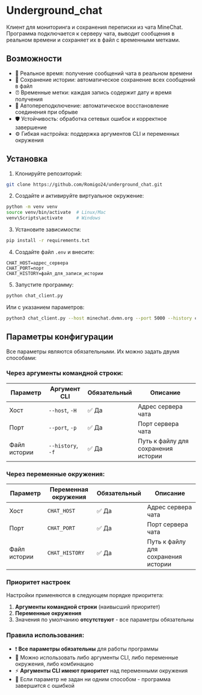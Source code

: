 # Underground_chat

Клиент для мониторинга и сохранения переписки из чата MineChat. Программа подключается к серверу чата, выводит сообщения в реальном времени и сохраняет их в файл с временными метками.

## Возможности

- 📝 Реальное время: получение сообщений чата в реальном времени
- 💾 Сохранение истории: автоматическое сохранение всех сообщений в файл
- ⏰ Временные метки: каждая запись содержит дату и время получения
- 🔄 Автопереподключение: автоматическое восстановление соединения при обрыве
- 🛡️ Устойчивость: обработка сетевых ошибок и корректное завершение
- ⚙️ Гибкая настройка: поддержка аргументов CLI и переменных окружения

## Установка

1. Клонируйте репозиторий:
```bash
git clone https://github.com/Romigo24/underground_chat.git
```
2. Создайте и активируйте виртуальное окружение:
```bash
python -m venv venv
source venv/bin/activate  # Linux/Mac
venv\Scripts\activate     # Windows
```
3. Установите зависимости:

```bash
pip install -r requirements.txt
```
4. Создайте файл `.env` и внесите:
```
CHAT_HOST=адрес_сервера
CHAT_PORT=порт
CHAT_HISTORY=файл_для_записи_истории
```
5. Запустите программу:
```bash
python chat_client.py
```

Или с указанием параметров:
```bash
python3 chat_client.py --host minechat.dvmn.org --port 5000 --history chat.log
```

## Параметры конфигурации

Все параметры являются обязательными. Их можно задать двумя способами:

### Через аргументы командной строки:

| Параметр | Аргумент CLI | Обязательный | Описание |
|----------|--------------|--------------|----------|
| Хост | `--host`, `-H` | ✅ Да | Адрес сервера чата |
| Порт | `--port`, `-p` | ✅ Да | Порт сервера чата |
| Файл истории | `--history`, `-f` | ✅ Да | Путь к файлу для сохранения истории |

### Через переменные окружения:

| Параметр | Переменная окружения | Обязательный | Описание |
|----------|---------------------|--------------|----------|
| Хост | `CHAT_HOST` | ✅ Да | Адрес сервера чата |
| Порт | `CHAT_PORT` | ✅ Да | Порт сервера чата |
| Файл истории | `CHAT_HISTORY` | ✅ Да | Путь к файлу для сохранения истории |

### Приоритет настроек

Настройки применяются в следующем порядке приоритета:
1. **Аргументы командной строки** (наивысший приоритет)
2. **Переменные окружения**
3. Значения по умолчанию **отсутствуют** - все параметры обязательны

### Правила использования:

- ❗ **Все параметры обязательны** для работы программы
- 📝 Можно использовать либо аргументы CLI, либо переменные окружения, либо комбинацию
- ⚡ **Аргументы CLI имеют приоритет** над переменными окружения
- 🔄 Если параметр не задан ни одним способом - программа завершится с ошибкой
